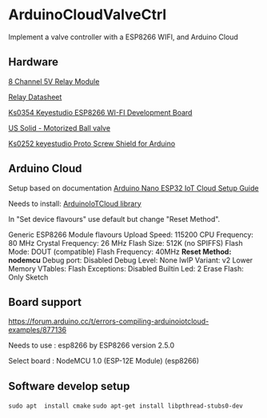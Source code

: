 # ArduinoCloudValveCtrl

Implement a valve controller with a ESP8266 WIFI, and Arduino Cloud

## Hardware 

[8 Channel 5V Relay Module](http://wiki.sunfounder.cc/index.php?title=8_Channel_5V_Relay_Module)

[Relay Datasheet](https://www.circuitbasics.com/wp-content/uploads/2015/11/SRD-05VDC-SL-C-Datasheet.pdf)

[Ks0354 Keyestudio ESP8266 WI-FI Development Board](https://wiki.keyestudio.com/Ks0354_Keyestudio_ESP8266_WI-FI_Development_Board)

[US Solid - Motorized Ball valve](https://ussolid.com/content/JFMSV/JFMSV-User-manual.pdf)

[Ks0252 keyestudio Proto Screw Shield for Arduino](https://wiki.keyestudio.com/Ks0252_keyestudio_Proto_Screw_Shield_for_Arduino)

## Arduino Cloud

Setup based on documentation [Arduino Nano ESP32 IoT Cloud Setup Guide](https://docs.arduino.cc/tutorials/nano-esp32/cloud-setup)

Needs to install: [ArduinoIoTCloud library](https://www.arduino.cc/reference/en/libraries/arduinoiotcloud/)

In "Set device flavours" use default but change "Reset Method".

Generic ESP8266 Module flavours
Upload Speed: 115200
CPU Frequency: 80 MHz
Crystal Frequency: 26 MHz
Flash Size: 512K (no SPIFFS)
Flash Mode: DOUT (compatible)
Flash Frequency: 40MHz
**Reset Method: nodemcu**
Debug port: Disabled
Debug Level: None
lwIP Variant: v2 Lower Memory
VTables: Flash
Exceptions: Disabled
Builtin Led: 2
Erase Flash: Only Sketch


## Board support 

https://forum.arduino.cc/t/errors-compiling-arduinoiotcloud-examples/877136


Needs to use : esp8266 by ESP8266 version 2.5.0

Select board : NodeMCU 1.0 (ESP-12E Module) (esp8266)

## Software develop setup

`sudo apt  install cmake`
`sudo apt-get install libpthread-stubs0-dev`

